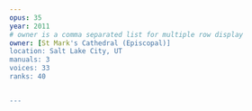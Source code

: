 ```yaml
---
opus: 35
year: 2011
# owner is a comma separated list for multiple row display
owner: [St Mark's Cathedral (Episcopal)]
location: Salt Lake City, UT
manuals: 3
voices: 33
ranks: 40


---
```

